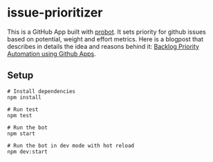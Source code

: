 # issue-prioritizer

This is a GitHub App built with [probot](https://probot.github.io/). It sets priority for github issues based on potential, weight and effort metrics. Here is a blogpost that describes in details the idea and reasons behind it: [Backlog Priority Automation using Github Apps](http://techblog.holidaycheck.com/post/2018/04/11/metrics-priority).

## Setup

```
# Install dependencies
npm install

# Run test
npm test

# Run the bot
npm start

# Run the bot in dev mode with hot reload
npm dev:start
```
